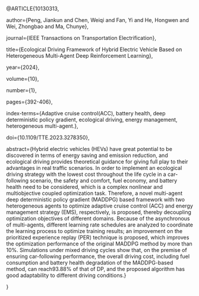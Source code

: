 @ARTICLE{10130313,

  author={Peng, Jiankun and Chen, Weiqi and Fan, Yi and He, Hongwen and Wei, Zhongbao and Ma, Chunye},
  
  journal={IEEE Transactions on Transportation Electrification}, 
  
  title={Ecological Driving Framework of Hybrid Electric Vehicle Based on Heterogeneous Multi-Agent Deep Reinforcement Learning}, 
  
  year={2024},
  
  volume={10},
  
  number={1},
  
  pages={392-406},
  
  index-terms={Adaptive cruise control(ACC), battery health, deep deterministic policy gradient, ecological driving, energy management, heterogeneous multi-agent.},
  
  doi={10.1109/TTE.2023.3278350},

  abstract={Hybrid electric vehicles (HEVs) have great potential to be discovered in terms of energy saving and emission reduction, and ecological driving provides theoretical guidance for giving full play to their advantages in real traffic scenarios. In order to implement an ecological driving strategy with the lowest cost throughout the life cycle in a car-following scenario, the safety and comfort, fuel economy, and battery health need to be considered, which is a complex nonlinear and multiobjective coupled optimization task. Therefore, a novel multi-agent deep deterministic policy gradient (MADDPG) based framework with two heterogeneous agents to optimize adaptive cruise control (ACC) and energy management strategy (EMS), respectively, is proposed, thereby decoupling optimization objectives of different domains. Because of the asynchronous of multi-agents, different learning rate schedules are analyzed to coordinate the learning process to optimize training results; an improvement on the prioritized experience replay (PER) technique is proposed, which improves the optimization performance of the original MADDPG method by more than 10%. Simulations under mixed driving cycles show that, on the premise of ensuring car-following performance, the overall driving cost, including fuel consumption and battery health degradation of the MADDPG-based method, can reach93.88% of that of DP, and the proposed algorithm has good adaptability to different driving conditions.}
  
  }
